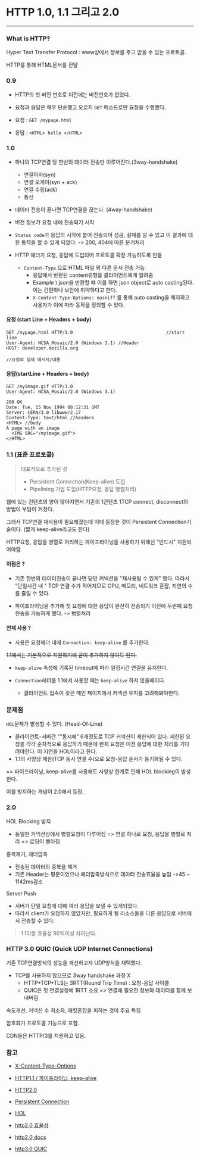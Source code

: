 # HTTP 1.0, 1.1 그리고 2.0

---



### What is HTTP?

Hyper Text Transfer Protocol : www상에서 정보를 주고 받을 수 있는 프로토콜.

HTTP를 통해 HTML문서를 전달





### 0.9

- HTTP의 첫 버전 번호로 이전에는 버전번호가 없었다.

- 요청과 응답은 매우 단순했고 오로지 `GET` 메소드로만 요청을 수행했다.

- 요청 :  `GET /mypage.html`

- 응답 : `<HTML> hello </HTML>`



### 1.0

- 하나의 TCP연결 당 한번의 데이터 전송만 이루어진다.(3way-handshake)
  - 연결하자(syn)
  - 연결 오케이(syn + ack)
  - 연결 수립(ack)
  - 통신
- 데이터 전송이 끝나면 TCP연결을 끊는다. (4way-handshake)

- 버전 정보가 요청 내에 전송되기 시작

- `Status code`가 응답의 시작에 붙어 전송되어 성공, 실패를 알 수 있고 이 결과에 대한 동작을 할 수 있게 되었다. -> 200, 404에 따른 분기처리
- HTTP 헤더가 요청, 응답에 도입되어 프로토콜 확장 가능하도록 만듦
  - `Content-Type` 으로 HTML 파일 외 다른 문서 전송 가능 
    - 응답에서 반환된 content유형을 클라이언트에게 알려줌
    - Example ) json을 반환할 때 이를 하면 json object로 auto casting된다. 이는 간편하나 보안에 취약하다고 한다.
    - `X-Content-Type-Options: nosniff` 를 통해 auto casting을 제지하고 사용자가 이에 따라 동작을 정의할 수 있다.

#### 요청 (start Line + Headers + body)

```http
GET /mypage.html HTTP/1.0									//start line
User-Agent: NCSA_Mosaic/2.0 (Windows 3.1) //Header
HOST: developer.mozilla.org

//요청의 실제 메시지/내용
```

#### 응답(startLine + Headers + body)

```http
GET /myimage.gif HTTP/1.0
User-Agent: NCSA_Mosaic/2.0 (Windows 3.1)

200 OK
Date: Tue, 15 Nov 1994 08:12:31 GMT
Server: CERN/3.0 libwww/2.17
Content-Type: text/html //headers
<HTML> //body
A page with an image
  <IMG SRC="/myimage.gif">
</HTML>
```





### 1.1 (표준 프로토콜)

>대표적으로 추가된 것
>
>- Persistent Connection(Keep-alive) 도입
>- Pipelining 기법 도입(HTTP요청, 응답 병렬처리)



웹에 있는 컨텐츠의 양이 많아지면서 기존의 1콘텐츠 1TCP connect, disconnect의 방법이 부담이 커졌다.

그래서 TCP연결 재사용이 필요해졌는데 이때 등장한 것이 Persistent Connection기술이다. (짧게 keep-alive라고도 한다)

HTTP요청, 응답을 병렬로 처리하는 파이프라이닝을 사용하기 위해선 "반드시" 지원되어야함.

#### 이점은 ?

- 기존 한번의 데이터전송이 끝나면 닫던 커넥션을 "재사용될 수 있게" 했다. 따라서 "단일시간 내 " TCP 연결 수가 적어지므로 CPU, 메모리, 네트워크 혼잡, 지연의 수를 줄일 수 있다.

- 파이프라이닝을 추가해 첫 요청에 대한 응답이 완전히 전송되기 이전에 두번째 요청 전송을 가능하게 했다. -> 병렬처리

  

#### 언제 사용 ?

- 사용은 요청헤더 내에 `Connection: keep-alive` 를 추가한다.

~~1.1에서는 기본적으로 지원하기에 굳이 추가하지 않아도 된다.~~

- `keep-alive` 속성에 기록된 timeout에 따라 일정시간 연결을 유지한다.

- `Connection`헤더를 1.1에서 사용할 때는 `keep-alive` 하지 않을때이다.
  - 클라이언트 접속이 잦은 메인 페이지에서 커넥션 유지를 고려해봐야한다.



### 문제점

`HOL`문제가 발생할 수 있다. (Head-Of-Line)

- 클라이언트-서버간 ""동시에" 6개정도로 TCP 커넥션이 제한되어 있다. 제한된 요청을 각각 순차적으로 응답하기 때문에  현재 요청은 이전 응답에 대한 처리를 기다려야한다. 이 지연을 HOL이라고 한다.
- 1.1의 사양상 제한(TCP 동시 연결 수)으로 요청-응답 순서가 동기화될 수 있다.

=> 파이프라이닝, keep-alive를 사용해도 사양상 한계로 인해 HOL blocking이 발생한다.



이를 방지하는 개념이 2.0에서 등장.



### 2.0

HOL Blocking 방지

- 동일한 커넥션상에서 병렬요청이 다루어짐 => 연결 하나로 요청, 응답을 병렬로 처리 => 로딩이 빨라짐

중복제거, 헤더압축

- 전송된 데이터의 중복을 제거
- 기존 Header는 평문이었으나 헤더압축방식으로 데아터 전송효율을 높임 ->45 ~ 1142ms감소

Server Push

- 서버가 단일 요청에 대해 여러 응답을 보낼 수 있게되었다.
- 따라서 client가 요청하지 않았지만, 필요하게 될 리소스들을 다른 응답으로 서버에서 전송할 수 있다.



> 1.1이랑 효율성 90%이상 차이난다.





### HTTP 3.0 QUIC (Quick UDP Internet Connections)



기존 TCP연결방식의 성능을 개선하고자 UDP방식을 채택했다.

- TCP를 사용하지 않으므로 3way handshake 과정 X
  - HTTP+TCP+TLS는 3RTT(Round Trip Time) : 요청-응답 사이클
  - QUIC은 첫 연결설정에 1RTT 소요 => 연결에 필요한 정보와 데이터를 함께 보내버림

속도개선, 커넥션 수 최소화, 패킷혼잡을 피하는 것이 주요 특징

암호화가 프로토콜 기능으로 포함.

CDN들은 HTTP/3를 지원하고 있음.

### 참고

- [X-Content-Type-Options](https://developer.mozilla.org/en-US/docs/Web/HTTP/Headers/X-Content-Type-Options)
- [HTTP1.1 / 파이프라이닝, keep-alive](https://brunch.co.kr/@sangjinkang/4)

- [HTTP2.0](https://velog.io/@taesunny/HTTP2HTTP-2.0-%EC%A0%95%EB%A6%AC)
- [Persistent Connection](https://brunch.co.kr/@sangjinkang/4)
- [HOL](https://letitkang.tistory.com/79)
- [http2.0 효율성](https://www.popit.kr/%EB%82%98%EB%A7%8C-%EB%AA%A8%EB%A5%B4%EA%B3%A0-%EC%9E%88%EB%8D%98-http2/)
- [http2.0 docs](https://developers.google.com/web/fundamentals/performance/http2)
- [http3.0 QUIC](https://evan-moon.github.io/2019/10/08/what-is-http3/)



